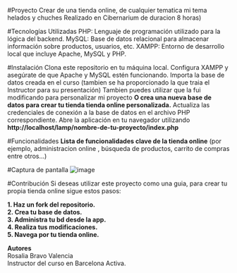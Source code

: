 #Proyecto
Crear de una tienda online, de cualquier tematica mi tema helados y chuches
Realizado en Cibernarium de duracion 8 horas)

#Tecnologías Utilizadas
PHP: Lenguaje de programación utilizado para la lógica del backend.
MySQL: Base de datos relacional para almacenar información sobre productos, usuarios, etc.
XAMPP: Entorno de desarrollo local que incluye Apache, MySQL y PHP.

#Instalación
Clona este repositorio en tu máquina local.
Configura XAMPP y asegúrate de que Apache y MySQL estén funcionando.
Importa la base de datos creada en el curso (tambien se ha proporcionado la que traia el Instructor para su presentación)
Tambien puedes utilizar que la fui modificando para personalizar mi proyecto 
**O crea una nueva base de datos para crear tu tienda tienda online personalizada.**
Actualiza las credenciales de conexión a la base de datos en el archivo PHP correspondiente.
Abre la aplicación en tu navegador utilizando **http://localhost/lamp/nombre-de-tu-proyecto/index.php**

#Funcionalidades
**Lista de funcionalidades clave de la tienda online** (por ejemplo, administracion online , búsqueda de productos, carrito de compras entre otros...)

#Captura de pantalla
![image](https://github.com/rbravo47/tienda_online/assets/70227702/4fe6fce9-23fd-4063-8b3a-6e3e1395b786)


#Contribución
Si deseas utilizar este proyecto como una guia, para crear tu propia tienda online sigue estos pasos:

**1. Haz un fork del repositorio.**  
**2. Crea tu base de datos.**  
**3. Administra tu bd desde la app.**  
**4. Realiza tus modificaciones.**  
**5. Navega por tu tienda online.**

   **Autores**  
   Rosalia Bravo Valencia  
   Instructor del curso en Barcelona Activa.  
